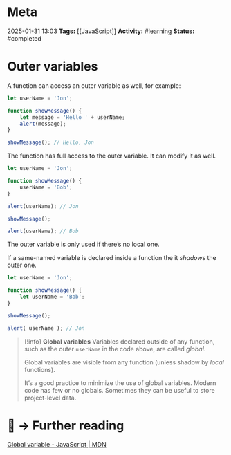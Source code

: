 # Meta
2025-01-31 13:03
**Tags:** [[JavaScript]]
**Activity:** #learning 
**Status:** #completed 

# Outer variables
A function can access an outer variable as well, for example:
```JavaScript title:example.js
let userName = 'Jon';

function showMessage() {
	let message = 'Hello ' + userName;
	alert(message);
}

showMessage(); // Hello, Jon
```

The function has full access to the outer variable. It can modify it as well.
```JavaScript title:example.js
let userName = 'Jon';

function showMessage() {
	userName = 'Bob';
}

alert(userName); // Jon

showMessage();

alert(userName); // Bob
```

The outer variable is only used if there’s no local one.

If a same-named variable is declared inside a function the it *shadows* the outer one.
```JavaScript title:example.js
let userName = 'Jon';

function showMessage() {
	let userName = 'Bob';
}

showMessage();

alert( userName ); // Jon
```

>[!info] **Global variables**
> Variables declared outside of any function, such as the outer `userName` in the code above, are called *global*.
>
> Global variables are visible from any function (unless shadow by *local* functions).
>
> It’s a good practice to minimize the use of global variables. Modern code has few or no globals. Sometimes they can be useful to store project-level data.
>

# 📑 → Further reading
[Global variable - JavaScript | MDN](https://developer.mozilla.org/en-US/docs/Glossary/Global_variable)
